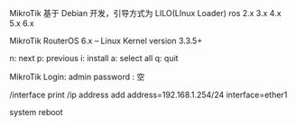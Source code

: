 MikroTik
基于 Debian 开发，引导方式为 LILO(LInux Loader)
ros 2.x 3.x 4.x 5.x 6.x

MikroTik RouterOS 6.x – Linux Kernel version 3.3.5+


n:  next
p:  previous
i:  install 
a:  select all
q:  quit

MikroTik Login: admin
password      : 空


/interface print
/ip address add address=192.168.1.254/24 interface=ether1


system reboot

